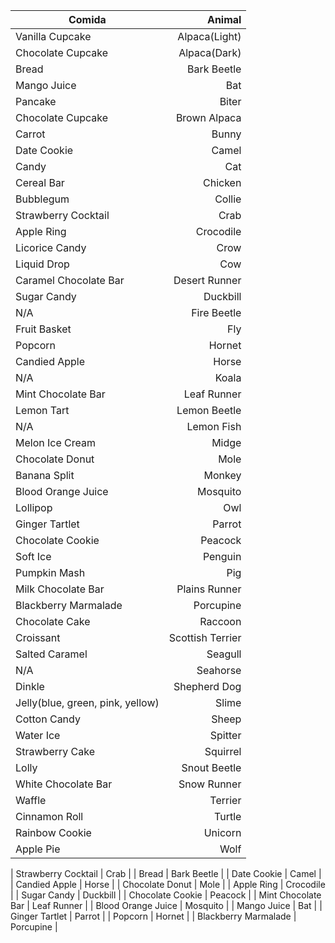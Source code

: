 | Comida                           |           Animal |
|----------------------------------|-----------------:|
| Vanilla Cupcake                  |    Alpaca(Light) |
| Chocolate Cupcake                |     Alpaca(Dark) |
| Bread                            |      Bark Beetle |
| Mango Juice                      |              Bat |
| Pancake                          |            Biter |
| Chocolate Cupcake                |     Brown Alpaca |
| Carrot                           |            Bunny |
| Date Cookie                      |            Camel |
| Candy                            |              Cat |
| Cereal Bar                       |          Chicken |
| Bubblegum                        |           Collie |
| Strawberry Cocktail              |             Crab |
| Apple Ring                       |        Crocodile |
| Licorice Candy                   |             Crow |
| Liquid Drop                      |              Cow |
| Caramel Chocolate Bar            |    Desert Runner |
| Sugar Candy                      |         Duckbill |
| N/A                              |      Fire Beetle |
| Fruit Basket                     |              Fly |
| Popcorn                          |           Hornet |
| Candied Apple                    |            Horse |
| N/A                              |            Koala |
| Mint Chocolate Bar               |      Leaf Runner |
| Lemon Tart                       |     Lemon Beetle |
| N/A                              |       Lemon Fish |
| Melon Ice Cream                  |            Midge |
| Chocolate Donut                  |             Mole |
| Banana Split                     |           Monkey |
| Blood Orange Juice               |         Mosquito |
| Lollipop                         |              Owl |
| Ginger Tartlet                   |           Parrot |
| Chocolate Cookie                 |          Peacock |
| Soft Ice                         |          Penguin |
| Pumpkin Mash                     |              Pig |
| Milk Chocolate Bar               |    Plains Runner |
| Blackberry Marmalade             |        Porcupine |
| Chocolate Cake                   |          Raccoon |
| Croissant                        | Scottish Terrier |
| Salted Caramel                   |          Seagull |
| N/A                              |         Seahorse |
| Dinkle                           |     Shepherd Dog |
| Jelly(blue, green, pink, yellow) |            Slime |
| Cotton Candy                     |            Sheep |
| Water Ice                        |          Spitter |
| Strawberry Cake                  |         Squirrel |
| Lolly                            |     Snout Beetle |
| White Chocolate Bar              |      Snow Runner |
| Waffle                           |          Terrier |
| Cinnamon Roll                    |           Turtle |
| Rainbow Cookie                   |          Unicorn |
| Apple Pie                        |             Wolf |




| Strawberry Cocktail              |             Crab |
| Bread                            |      Bark Beetle |
| Date Cookie                      |            Camel |
| Candied Apple                    |            Horse |
| Chocolate Donut                  |             Mole |
| Apple Ring                       |        Crocodile |
| Sugar Candy                      |         Duckbill |
| Chocolate Cookie                 |          Peacock |
| Mint Chocolate Bar               |      Leaf Runner |
| Blood Orange Juice               |         Mosquito |
| Mango Juice                      |              Bat |
| Ginger Tartlet                   |           Parrot |
| Popcorn                          |           Hornet |
| Blackberry Marmalade             |        Porcupine |
